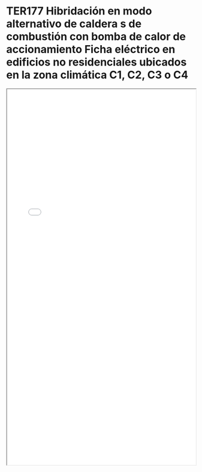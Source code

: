 # TER177  Hibridación en modo alternativo de caldera s de combustión con bomba de calor de accionamiento Ficha eléctrico en edificios no residenciales ubicados en la zona climática C1, C2, C3 o C4

<iframe src="../TER177  Hibridación en modo alternativo de caldera s de combustión con bomba de calor de accionamiento Ficha eléctrico en edificios no residenciales ubicados en la zona climática C1, C2, C3 o C4.pdf" width="100%" height="1000px"></iframe>
